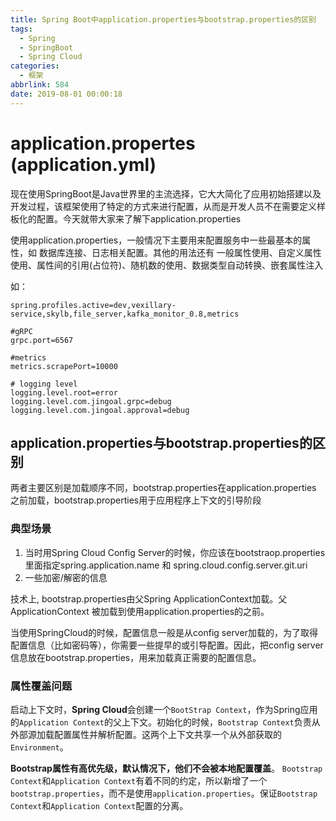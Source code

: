 ```yaml
---
title: Spring Boot中application.properties与bootstrap.properties的区别
tags:
  - Spring
  - SpringBoot
  - Spring Cloud
categories:
  - 框架
abbrlink: 584
date: 2019-08-01 00:00:18
---
```


# application.propertes (application.yml)

现在使用SpringBoot是Java世界里的主流选择，它大大简化了应用初始搭建以及开发过程，该框架使用了特定的方式来进行配置，从而是开发人员不在需要定义样板化的配置。今天就带大家来了解下application.properties

使用application.properties，一般情况下主要用来配置服务中一些最基本的属性，如 数据库连接、日志相关配置。其他的用法还有 一般属性使用、自定义属性使用、属性间的引用(占位符)、随机数的使用、数据类型自动转换、嵌套属性注入

如：
```
spring.profiles.active=dev,vexillary-service,skylb,file_server,kafka_monitor_0.8,metrics

#gRPC
grpc.port=6567

#metrics
metrics.scrapePort=10000

# logging level
logging.level.root=error
logging.level.com.jingoal.grpc=debug
logging.level.com.jingoal.approval=debug
```

## application.properties与bootstrap.properties的区别

两者主要区别是加载顺序不同，bootstrap.properties在application.properties 之前加载，bootstrap.properties用于应用程序上下文的引导阶段

### 典型场景

1. 当时用Spring Cloud Config Server的时候，你应该在bootstraop.properties里面指定spring.application.name 和 spring.cloud.config.server.git.uri
2. 一些加密/解密的信息

技术上, bootstrap.properties由父Spring ApplicationContext加载。父ApplicationContext 被加载到使用application.properties的之前。

当使用SpringCloud的时候，配置信息一般是从config server加载的，为了取得配置信息（比如密码等），你需要一些提早的或引导配置。因此，把config server信息放在bootstrap.properties，用来加载真正需要的配置信息。

### 属性覆盖问题

启动上下文时，**Spring Cloud**会创建一个```BootStrap Context```，作为Spring应用的```Application Context```的父上下文。初始化的时候，```Bootstrap Context```负责从外部源加载配置属性并解析配置。这两个上下文共享一个从外部获取的```Environment```。

**Bootstrap属性有高优先级，默认情况下，他们不会被本地配置覆盖**。
```Bootstrap  Context```和```Application Context```有着不同的约定，所以新增了一个```bootstrap.properties```，而不是使用```application.properties```。保证```Bootstrap Context```和```Application Context```配置的分离。

